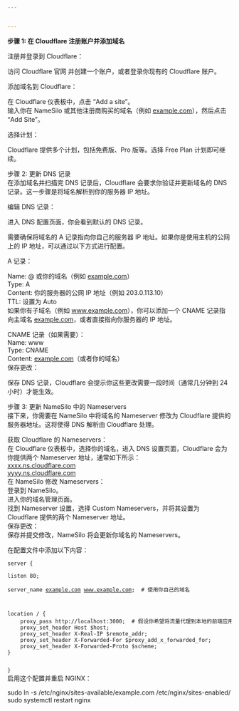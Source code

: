 ```yaml
---


---
```


**<p>步骤 1: 在 Cloudflare 注册账户并添加域名</p>**
<p>注册并登录到 Cloudflare：</p>
<p>访问 Cloudflare 官网 并创建一个账户，或者登录你现有的 Cloudflare 账户。</p>
<p>添加域名到 Cloudflare：</p>
<p>在 Cloudflare 仪表板中，点击 “Add a site”。<br>
输入你在 NameSilo 或其他注册商购买的域名（例如 <a href="http://example.com">example.com</a>），然后点击 “Add Site”。</p>
<p>选择计划：</p>
<p>Cloudflare 提供多个计划，包括免费版、Pro 版等。选择 Free Plan 计划即可继续。</p>
<p>步骤 2: 更新 DNS 记录<br>
在添加域名并扫描完 DNS 记录后，Cloudflare 会要求你验证并更新域名的 DNS 记录。这一步骤是将域名解析到你的服务器 IP 地址。</p>
<p>编辑 DNS 记录：</p>
<p>进入 DNS 配置页面，你会看到默认的 DNS 记录。</p>
<p>需要确保将域名的 A 记录指向你自己的服务器 IP 地址。如果你是使用主机的公网上的 IP 地址，可以通过以下方式进行配置。</p>
<p>A 记录：</p>
<p>Name: @ 或你的域名（例如 <a href="http://example.com">example.com</a>）<br>
Type: A<br>
Content: 你的服务器的公网 IP 地址（例如 203.0.113.10）<br>
TTL: 设置为 Auto<br>
如果你有子域名（例如 <a href="http://www.example.com">www.example.com</a>），你可以添加一个 CNAME 记录指向主域名 <a href="http://example.com">example.com</a>，或者直接指向你服务器的 IP 地址。</p>
<p>CNAME 记录（如果需要）：<br>
Name: www<br>
Type: CNAME<br>
Content: <a href="http://example.com">example.com</a>（或者你的域名）<br>
保存更改：</p>
<p>保存 DNS 记录，Cloudflare 会提示你这些更改需要一段时间（通常几分钟到 24 小时）才能生效。</p>
<p>步骤 3: 更新 NameSilo 中的 Nameservers<br>
接下来，你需要在 NameSilo 中将域名的 Nameserver 修改为 Cloudflare 提供的服务器地址。这将使得 DNS 解析由 Cloudflare 处理。</p>
<p>获取 Cloudflare 的 Nameservers：<br>
在 Cloudflare 仪表板中，选择你的域名，进入 DNS 设置页面，Cloudflare 会为你提供两个 Nameserver 地址，通常如下所示：<br>
<a href="http://xxxx.ns.cloudflare.com">xxxx.ns.cloudflare.com</a><br>
<a href="http://yyyy.ns.cloudflare.com">yyyy.ns.cloudflare.com</a><br>
在 NameSilo 修改 Nameservers：<br>
登录到 NameSilo。<br>
进入你的域名管理页面。<br>
找到 Nameserver 设置，选择 Custom Nameservers，并将其设置为 Cloudflare 提供的两个 Nameserver 地址。<br>
保存更改：<br>
保存并提交修改，NameSilo 将会更新你域名的 Nameservers。</p>
<p>在配置文件中添加以下内容：<br><code>
server {<br>
listen 80;<br>
server_name <a href="http://example.com">example.com</a> <a href="http://www.example.com">www.example.com</a>;  # 使用你自己的域名</p>
<pre>location / {
    proxy_pass http://localhost:3000;  # 假设你希望将流量代理到本地的前端应用（如 Node.js 应用）
    proxy_set_header Host $host;
    proxy_set_header X-Real-IP $remote_addr;
    proxy_set_header X-Forwarded-For $proxy_add_x_forwarded_for;
    proxy_set_header X-Forwarded-Proto $scheme;
}
</pre>
}</code><br>
启用这个配置并重启 NGINX：
<p>sudo ln -s /etc/nginx/sites-available/example.com /etc/nginx/sites-enabled/<br>
sudo systemctl restart nginx</p>

<!--stackedit_data:
eyJoaXN0b3J5IjpbLTE1NTIzODY3OThdfQ==
-->